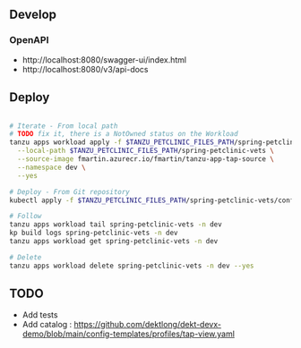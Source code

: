 ## Develop

### OpenAPI
  * http://localhost:8080/swagger-ui/index.html
  * http://localhost:8080/v3/api-docs

## Deploy


```bash

# Iterate - From local path
# TODO fix it, there is a NotOwned status on the Workload
tanzu apps workload apply -f $TANZU_PETCLINIC_FILES_PATH/spring-petclinic-vets/config/workload.yaml \
  --local-path $TANZU_PETCLINIC_FILES_PATH/spring-petclinic-vets \
  --source-image fmartin.azurecr.io/fmartin/tanzu-app-tap-source \
  --namespace dev \
  --yes

# Deploy - From Git repository
kubectl apply -f $TANZU_PETCLINIC_FILES_PATH/spring-petclinic-vets/config/workload.yaml

# Follow
tanzu apps workload tail spring-petclinic-vets -n dev
kp build logs spring-petclinic-vets -n dev
tanzu apps workload get spring-petclinic-vets -n dev

# Delete
tanzu apps workload delete spring-petclinic-vets -n dev --yes
```

## TODO

  * Add tests
  * Add catalog : https://github.com/dektlong/dekt-devx-demo/blob/main/config-templates/profiles/tap-view.yaml
